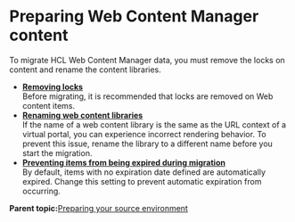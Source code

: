 # Preparing Web Content Manager content 

To migrate HCL Web Content Manager data, you must remove the locks on content and rename the content libraries.

-   **[Removing locks ](../migrate/wcm_remove_locks.md)**  
Before migrating, it is recommended that locks are removed on Web content items.
-   **[Renaming web content libraries ](../migrate/wcm_rename_libs.md)**  
If the name of a web content library is the same as the URL context of a virtual portal, you can experience incorrect rendering behavior. To prevent this issue, rename the library to a different name before you start the migration.
-   **[Preventing items from being expired during migration ](../migrate/mig_content_options_further.md)**  
By default, items with no expiration date defined are automatically expired. Change this setting to prevent automatic expiration from occurring.

**Parent topic:**[Preparing your source environment ](../migrate/mig_t_premig_tasks.md)


